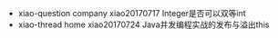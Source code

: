 - xiao-question company xiao20170717 Integer是否可以双等int
- xiao-thread home xiao20170724 Java并发编程实战的发布与溢出this